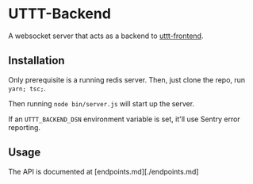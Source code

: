 # UTTT-Backend
A websocket server that acts as a backend to [uttt-frontend](https://github.com/katzrkool/uttt-frontend).

## Installation
Only prerequisite is a running redis server. Then, just clone the repo, run `yarn; tsc;`.

Then running `node bin/server.js` will start up the server.

If an `UTTT_BACKEND_DSN` environment variable is set, it'll use Sentry error reporting.

## Usage
The API is documented at [endpoints.md][./endpoints.md]